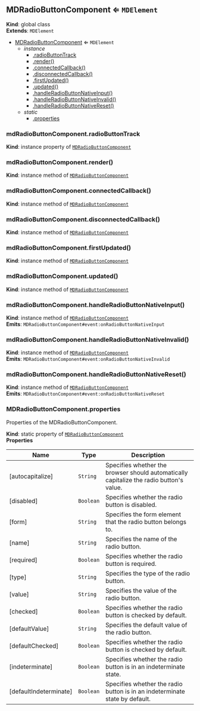 <a name="MDRadioButtonComponent"></a>

## MDRadioButtonComponent ⇐ <code>MDElement</code>
**Kind**: global class  
**Extends**: <code>MDElement</code>  

* [MDRadioButtonComponent](#MDRadioButtonComponent) ⇐ <code>MDElement</code>
    * _instance_
        * [.radioButtonTrack](#MDRadioButtonComponent+radioButtonTrack)
        * [.render()](#MDRadioButtonComponent+render)
        * [.connectedCallback()](#MDRadioButtonComponent+connectedCallback)
        * [.disconnectedCallback()](#MDRadioButtonComponent+disconnectedCallback)
        * [.firstUpdated()](#MDRadioButtonComponent+firstUpdated)
        * [.updated()](#MDRadioButtonComponent+updated)
        * [.handleRadioButtonNativeInput()](#MDRadioButtonComponent+handleRadioButtonNativeInput)
        * [.handleRadioButtonNativeInvalid()](#MDRadioButtonComponent+handleRadioButtonNativeInvalid)
        * [.handleRadioButtonNativeReset()](#MDRadioButtonComponent+handleRadioButtonNativeReset)
    * _static_
        * [.properties](#MDRadioButtonComponent.properties)

<a name="MDRadioButtonComponent+radioButtonTrack"></a>

### mdRadioButtonComponent.radioButtonTrack
**Kind**: instance property of [<code>MDRadioButtonComponent</code>](#MDRadioButtonComponent)  
<a name="MDRadioButtonComponent+render"></a>

### mdRadioButtonComponent.render()
**Kind**: instance method of [<code>MDRadioButtonComponent</code>](#MDRadioButtonComponent)  
<a name="MDRadioButtonComponent+connectedCallback"></a>

### mdRadioButtonComponent.connectedCallback()
**Kind**: instance method of [<code>MDRadioButtonComponent</code>](#MDRadioButtonComponent)  
<a name="MDRadioButtonComponent+disconnectedCallback"></a>

### mdRadioButtonComponent.disconnectedCallback()
**Kind**: instance method of [<code>MDRadioButtonComponent</code>](#MDRadioButtonComponent)  
<a name="MDRadioButtonComponent+firstUpdated"></a>

### mdRadioButtonComponent.firstUpdated()
**Kind**: instance method of [<code>MDRadioButtonComponent</code>](#MDRadioButtonComponent)  
<a name="MDRadioButtonComponent+updated"></a>

### mdRadioButtonComponent.updated()
**Kind**: instance method of [<code>MDRadioButtonComponent</code>](#MDRadioButtonComponent)  
<a name="MDRadioButtonComponent+handleRadioButtonNativeInput"></a>

### mdRadioButtonComponent.handleRadioButtonNativeInput()
**Kind**: instance method of [<code>MDRadioButtonComponent</code>](#MDRadioButtonComponent)  
**Emits**: <code>MDRadioButtonComponent#event:onRadioButtonNativeInput</code>  
<a name="MDRadioButtonComponent+handleRadioButtonNativeInvalid"></a>

### mdRadioButtonComponent.handleRadioButtonNativeInvalid()
**Kind**: instance method of [<code>MDRadioButtonComponent</code>](#MDRadioButtonComponent)  
**Emits**: <code>MDRadioButtonComponent#event:onRadioButtonNativeInvalid</code>  
<a name="MDRadioButtonComponent+handleRadioButtonNativeReset"></a>

### mdRadioButtonComponent.handleRadioButtonNativeReset()
**Kind**: instance method of [<code>MDRadioButtonComponent</code>](#MDRadioButtonComponent)  
**Emits**: <code>MDRadioButtonComponent#event:onRadioButtonNativeReset</code>  
<a name="MDRadioButtonComponent.properties"></a>

### MDRadioButtonComponent.properties
Properties of the MDRadioButtonComponent.

**Kind**: static property of [<code>MDRadioButtonComponent</code>](#MDRadioButtonComponent)  
**Properties**

| Name | Type | Description |
| --- | --- | --- |
| [autocapitalize] | <code>String</code> | Specifies whether the browser should automatically capitalize the radio button's value. |
| [disabled] | <code>Boolean</code> | Specifies whether the radio button is disabled. |
| [form] | <code>String</code> | Specifies the form element that the radio button belongs to. |
| [name] | <code>String</code> | Specifies the name of the radio button. |
| [required] | <code>Boolean</code> | Specifies whether the radio button is required. |
| [type] | <code>String</code> | Specifies the type of the radio button. |
| [value] | <code>String</code> | Specifies the value of the radio button. |
| [checked] | <code>Boolean</code> | Specifies whether the radio button is checked by default. |
| [defaultValue] | <code>String</code> | Specifies the default value of the radio button. |
| [defaultChecked] | <code>Boolean</code> | Specifies whether the radio button is checked by default. |
| [indeterminate] | <code>Boolean</code> | Specifies whether the radio button is in an indeterminate state. |
| [defaultIndeterminate] | <code>Boolean</code> | Specifies whether the radio button is in an indeterminate state by default. |

